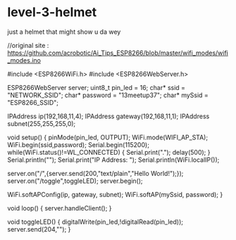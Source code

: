 # level-3-helmet
just a helmet that might show u da wey



//original site : https://github.com/acrobotic/Ai_Tips_ESP8266/blob/master/wifi_modes/wifi_modes.ino

#include <ESP8266WiFi.h>
#include <ESP8266WebServer.h>

ESP8266WebServer server;
uint8_t pin_led = 16;
char* ssid = "NETWORK_SSID";
char* password = "13meetup37";
char* mySsid = "ESP8266_SSID";

IPAddress ip(192,168,11,4);
IPAddress gateway(192,168,11,1);
IPAddress subnet(255,255,255,0);

void setup()
{
  pinMode(pin_led, OUTPUT);
  WiFi.mode(WIFI_AP_STA);
  WiFi.begin(ssid,password);
  Serial.begin(115200);
  while(WiFi.status()!=WL_CONNECTED)
  {
    Serial.print(".");
    delay(500);
  }
  Serial.println("");
  Serial.print("IP Address: ");
  Serial.println(WiFi.localIP());

  server.on("/",[](){server.send(200,"text/plain","Hello World!");});
  server.on("/toggle",toggleLED);
  server.begin();

  WiFi.softAPConfig(ip, gateway, subnet);
  WiFi.softAP(mySsid, password);
}

void loop()
{
  server.handleClient();
}

void toggleLED()
{
  digitalWrite(pin_led,!digitalRead(pin_led));
  server.send(204,"");
}
    
